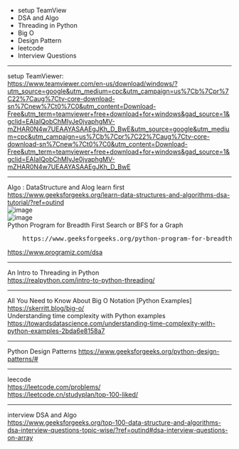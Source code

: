* setup TeamView
* DSA and Algo
* Threading in Python
* Big O
* Design Pattern  
* leetcode 
* Interview Questions

-----  
setup TeamViewer:  
https://www.teamviewer.com/en-us/download/windows/?utm_source=google&utm_medium=cpc&utm_campaign=us%7Cb%7Cpr%7C22%7Caug%7Ctv-core-download-sn%7Cnew%7Ct0%7C0&utm_content=Download-Free&utm_term=teamviewer+free+download+for+windows&gad_source=1&gclid=EAIaIQobChMIyJe0jvaphgMV-mZHAR0N4w7UEAAYASAAEgJKh_D_BwE&utm_source=google&utm_medium=cpc&utm_campaign=us%7Cb%7Cpr%7C22%7Caug%7Ctv-core-download-sn%7Cnew%7Ct0%7C0&utm_content=Download-Free&utm_term=teamviewer+free+download+for+windows&gad_source=1&gclid=EAIaIQobChMIyJe0jvaphgMV-mZHAR0N4w7UEAAYASAAEgJKh_D_BwE   

-----
Algo  : DataStructure and Alog learn first  https://www.geeksforgeeks.org/learn-data-structures-and-algorithms-dsa-tutorial/?ref=outind  
![image](https://github.com/GinChoYen/Anthony/assets/22329486/931cfa91-590f-4684-becd-117d71198735)    
![image](https://github.com/GinChoYen/Anthony/assets/22329486/dc775339-68e2-4caa-a57f-456801db9c2d)  
Python Program for Breadth First Search or BFS for a Graph   
<pre>    https://www.geeksforgeeks.org/python-program-for-breadth-first-search-or-bfs-for-a-graph/   </pre>
https://www.programiz.com/dsa   

-----
An Intro to Threading in Python  
https://realpython.com/intro-to-python-threading/  

-----
All You Need to Know About Big O Notation [Python Examples]  https://skerritt.blog/big-o/   
Understanding time complexity with Python examples  https://towardsdatascience.com/understanding-time-complexity-with-python-examples-2bda6e8158a7  

-----
Python Design Patterns  https://www.geeksforgeeks.org/python-design-patterns/#  

-----
leecode  
https://leetcode.com/problems/  
https://leetcode.cn/studyplan/top-100-liked/  

-----
interview DSA and Algo  
https://www.geeksforgeeks.org/top-100-data-structure-and-algorithms-dsa-interview-questions-topic-wise/?ref=outind#dsa-interview-questions-on-array   

